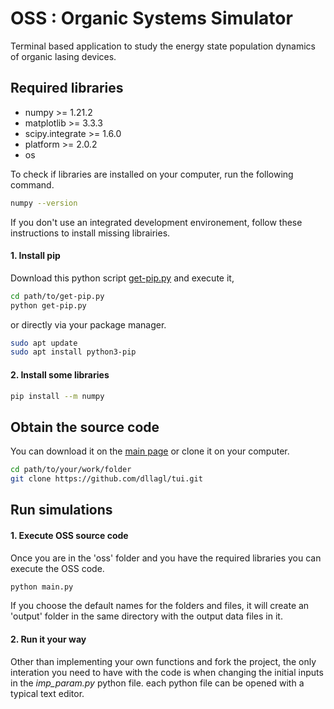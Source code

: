 # OSS : Organic Systems Simulator

Terminal based application to study the energy state population dynamics of organic lasing devices.



## Required libraries

- numpy >= 1.21.2
- matplotlib >= 3.3.3
- scipy.integrate >= 1.6.0
- platform >= 2.0.2
- os 

To check if libraries are installed on your computer, run the following command. 
```bash
numpy --version
```

If you don't use an integrated development environement, follow these instructions to install missing librairies.

#### 1. Install pip 

Download this python script [get-pip.py](https://bootstrap.pypa.io/get-pip.py) and execute it,
```bash
cd path/to/get-pip.py
python get-pip.py
```
or directly via your package manager. 
```bash
sudo apt update 
sudo apt install python3-pip
```

#### 2. Install some libraries 
```bash 
pip install --m numpy 
```


## Obtain the source code 
You can download it on the [main page](https://github.com/dllagl/tui.git) or clone it on your computer. 
```bash 
cd path/to/your/work/folder
git clone https://github.com/dllagl/tui.git
```

## Run simulations 

#### 1. Execute OSS source code

Once you are in the 'oss' folder and you have the required libraries you can execute the OSS code. 
```bash 
python main.py 
```
If you choose the default names for the folders and files, it will create an 'output' folder in the same 
directory with the output data files in it.

#### 2. Run it your way

Other than implementing your own functions and fork the project, the only interation you need to have 
with the code is when changing the initial inputs in the _imp_param.py_ python file. each python file can 
be opened with a typical text editor. 

